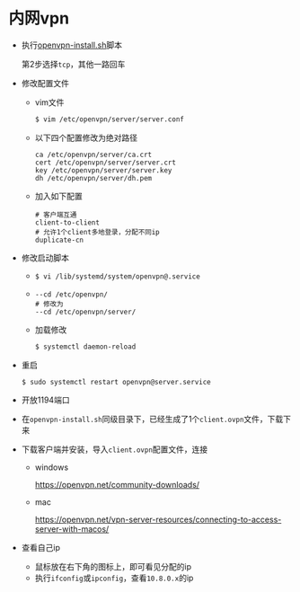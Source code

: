 # 内网vpn

+ 执行[openvpn-install.sh](./openvpn-install.sh)脚本

  第2步选择`tcp`，其他一路回车

+ 修改配置文件

  + vim文件

    ```sh
    $ vim /etc/openvpn/server/server.conf
    ```

  + 以下四个配置修改为绝对路径

    ```
    ca /etc/openvpn/server/ca.crt
    cert /etc/openvpn/server/server.crt
    key /etc/openvpn/server/server.key
    dh /etc/openvpn/server/dh.pem
    ```

  + 加入如下配置

    ```
    # 客户端互通
    client-to-client
    # 允许1个client多地登录，分配不同ip
    duplicate-cn
    ```

+ 修改启动脚本

  + ```sh
    $ vi /lib/systemd/system/openvpn@.service
    ```

  + ```
    --cd /etc/openvpn/
    # 修改为
    --cd /etc/openvpn/server/
    ```

  + 加载修改

    ```sh
    $ systemctl daemon-reload
    ```

+ 重启

  ```sh
  $ sudo systemctl restart openvpn@server.service
  ```

+ 开放1194端口

+ 在`openvpn-install.sh`同级目录下，已经生成了1个`client.ovpn`文件，下载下来

+ 下载客户端并安装，导入`client.ovpn`配置文件，连接

  + windows

    https://openvpn.net/community-downloads/

  + mac

    https://openvpn.net/vpn-server-resources/connecting-to-access-server-with-macos/

+ 查看自己ip
  + 鼠标放在右下角的图标上，即可看见分配的ip
  + 执行`ifconfig`或`ipconfig`，查看`10.8.0.x`的ip